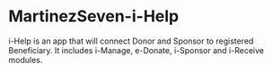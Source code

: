 # MartinezSeven-i-Help
i-Help is an app that will connect Donor and Sponsor to registered Beneficiary. It includes i-Manage, e-Donate, i-Sponsor and i-Receive modules.
